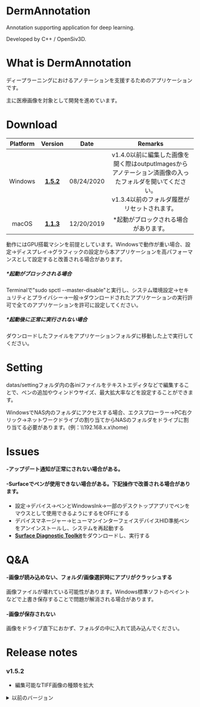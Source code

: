 # DermAnnotation
Annotation supporting application for deep learning.

Developed by C++ / OpenSiv3D.

# What is DermAnnotation
ディープラーニングにおけるアノテーションを支援するためのアプリケーションです。

主に医療画像を対象として開発を進めています。

# Download

| Platform        | Version        | Date       |Remarks         |
|:---------------:|:---------------:|:-------------:|:-------------:|
| Windows         | [**1.5.2**](https://github.com/KondoA9/Annotator/raw/master/Windows/Installer/DermAnnotation_Setup.msi) |08/24/2020 |v1.4.0以前に編集した画像を開く際はoutputImagesからアノテーション済画像の入ったフォルダを開いてください。<br>v1.3.4以前のフォルダ履歴がリセットされます。|
| macOS           | [**1.1.3**](https://github.com/KondoA9/Annotator/raw/master/macOS/App/Annotator.zip)|12/20/2019 |*起動がブロックされる場合があります。

動作にはGPU搭載マシンを前提としています。Windowsで動作が重い場合、設定->ディスプレイ->グラフィックの設定から本アプリケーションを高パフォーマンスとして設定すると改善される場合があります。

##### *起動がブロックされる場合

Terminalで"sudo spctl --master-disable"と実行し、システム環境設定->セキュリティとプライバシー->一般->ダウンロードされたアプリケーションの実行許可で全てのアプリケーションを許可に設定してください。

##### *起動後に正常に実行されない場合

ダウンロードしたファイルをアプリケーションフォルダに移動した上で実行してください。

# Setting
datas/settingフォルダ内の各iniファイルをテキストエディタなどで編集することで、ペンの追加やウィンドウサイズ、最大拡大率などを設定することができます。

WindowsでNAS内のフォルダにアクセスする場合、エクスプローラー->PC右クリック->ネットワークドライブの割り当てからNASのフォルダをドライブに割り当てる必要があります。(例：\\\192.168.x.x\home)

# Issues

#### -アップデート通知が正常にされない場合がある。

#### -Surfaceでペンが使用できない場合がある。下記操作で改善される場合があります。
- 設定->デバイス->ペンとWindowsInk->一部のデスクトップアプリでペンをマウスとして使用できるようにするをOFFにする
- デバイスマネージャー->ヒューマンインターフェイスデバイスHID準拠ペンをアンインストールし、システムを再起動する
- [**Surface Diagnostic Toolkit**](https://www.microsoft.com/ja-jp/p/surface-diagnostic-toolkit/9nf1mr6c60zf?rtc=1&activetab=pivot:overviewtab)をダウンロードし、実行する

# Q&A
#### -画像が読み込めない、フォルダ/画像選択時にアプリがクラッシュする
画像ファイルが壊れている可能性があります。Windows標準ソフトのペイントなどで上書き保存することで問題が解消される場合があります。

#### -画像が保存されない
画像をドライブ直下におかず、フォルダの中に入れて読み込んでください。

# Release notes

### v1.5.2
* 編集可能なTIFF画像の種類を拡大

<details>
  <summary>
    以前のバージョン
  </summary>

  ### v1.5.1
  * 自由選択による塗りつぶしについて、選択完了時に自動で塗りつぶしを行うように変更
  * 透明度を一括で変更する機能を追加
  * 最近開いたフォルダの表示数制限を撤廃
  * その他不具合等の修正

  ### v1.5.0
  * ユーザーインターフェースの改善
  * 一部の処理を軽量化

  ### v1.4.2
  * 戻る/進む機能の修正が完了したため再実装しました。

  ### v1.4.1
  * ローカルで作成したものでないアノテーション済みTIFF画像が開けない場合がある問題を修正

  ### v1.4.0
  * 匿名化機能を削除
  * ローカルで作成したものでないアノテーション済みの画像を開けるように変更
  * 画像/フォルダ変更時に透明度などのパラメータをリセットするように変更

  ### v1.3.14
  * 戻る/進むを実行した場合にクラッシュする不具合が確認されたため、<br>
  データ紛失対策として修正完了まで戻る/進むを実行できないように変更しました。<br>
  ご迷惑をおかけします。

  ### v1.3.13
  * 輝度変更時にアプリケーションが強制終了する場合がある問題を修正
  * 環境によってUIが正常に表示されない場合がある問題を修正

  ### v1.3.12
  * 領域塗りつぶしが正常に行われない場合がある問題を修正

  ### v1.3.11
  * フォルダ内にリソースフォークが入っている際にクラッシュする問題を修正
  * 画像をドット表示するように変更
  * 画像編集中の負荷を低減

  ### v1.3.10
  * ペン使用時の安定性の向上
  * ペンが本来のレイヤに書けない場合がある問題を修正
  * オートセーブが不必要に行われ、本来保存されるべきでないファイルが保存されてしまう問題を修正

  ### v1.3.9
  * Windowsに設定されている拡大率に依存しないように変更(これにより拡大率によらず常に最高画質を維持できるようになります)

  ### v1.3.7-v1.3.8
  * UIを刷新し、ユーザビリティを向上しました

  ### v1.3.6
  * 一辺16384pxまでの画像に対応
  * Redo,Undoが正常に行われない不具合を修正

  ### v1.3.5
  * フォルダ履歴を削除する機能を追加
  * ファイルの暗号化を実装
  * 細かな不具合修正

  ### v1.3.4
  * ファイルの匿名化の安全性を向上

  ### v1.3.3
  * 初回起動時にクラッシュする問題を修正

  ### v1.3.2
  * インストール形式に変更
  * メモリ使用量を削減
  * 細かな機能改善と不具合修正

  ### v1.3.1
  * 正常に保存されない場合がある不具合を修正

  ### v1.3.0
  * 元画像とレイヤをまとめてTIFF形式で保存するように変更
  * 以前のアノテーション済み画像は使用できなくなります

  ### v1.2.1
  * 名称をDermAnnotationに変更
  * 読み込みを高速化
  * ディレクトリ移動ボタン使用時も開いたディレクトリを履歴に保存するように変更

  ### v1.2.0
  * 色ごとにレイヤを分割するように変更
  * これに伴い、annotetedフォルダ内の画像の保存名が変更されました
  * 以前のアノテーション済み画像は使用できなくなります

  ### v1.1.5
  * ディレクトリを前後に移動可能に変更
  * 現在操作中のディレクトリ名をタイトルバーに表示するように変更

  ### v1.1.4
  * ディレクトリの移動が正常に行われていなかった不具合を修正
  * ディレクトリの移動時に保存がされない不具合を修正

  ### v1.1.3
  * 起動の高速化
  * ファイル移動をより快適に行うためのボタンを追加
  * 画像の読み込み、保存の高速化
  * NAS内のフォルダを参照可能に
</details>
